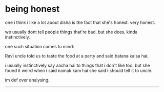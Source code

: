 # being honest

one i think i like a lot about disha is the fact that she's honest. very honest.

we usually dont tell people things that're bad. but she does. kinda instinctively.

one such situation comes to mind:

Ravi uncle told us to taste the food at a party and said batana kaisa hai. 

i usually instinctively say aacha hai to things that i don't like too, but she found it weird when i said namak kam hai she said i should tell it to uncle.


im def over analysing.

---


